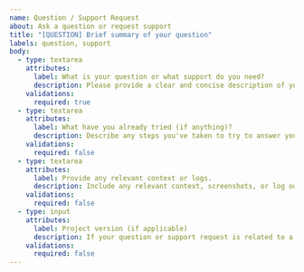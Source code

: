 ```yaml
---
name: Question / Support Request
about: Ask a question or request support
title: "[QUESTION] Brief summary of your question"
labels: question, support
body:
  - type: textarea
    attributes:
      label: What is your question or what support do you need?
      description: Please provide a clear and concise description of your question or the support you require.
    validations:
      required: true
  - type: textarea
    attributes:
      label: What have you already tried (if anything)?
      description: Describe any steps you've taken to try to answer your question or resolve the issue yourself.
    validations:
      required: false
  - type: textarea
    attributes:
      label: Provide any relevant context or logs.
      description: Include any relevant context, screenshots, or log outputs that might help understand your situation.
    validations:
      required: false
  - type: input
    attributes:
      label: Project version (if applicable)
      description: If your question or support request is related to a specific version of the project, please specify it here.
    validations:
      required: false
---
```

